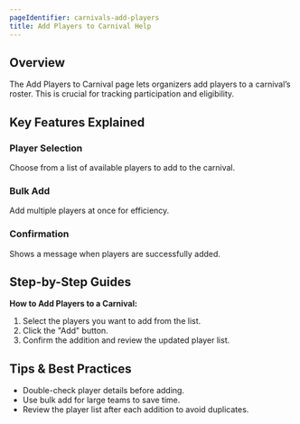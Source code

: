 ```yaml
---
pageIdentifier: carnivals-add-players
title: Add Players to Carnival Help
---
```


## Overview
The Add Players to Carnival page lets organizers add players to a carnival’s roster. This is crucial for tracking participation and eligibility.

## Key Features Explained
### Player Selection
Choose from a list of available players to add to the carnival.

### Bulk Add
Add multiple players at once for efficiency.

### Confirmation
Shows a message when players are successfully added.

## Step-by-Step Guides
**How to Add Players to a Carnival:**
1. Select the players you want to add from the list.
2. Click the "Add" button.
3. Confirm the addition and review the updated player list.

## Tips & Best Practices
- Double-check player details before adding.
- Use bulk add for large teams to save time.
- Review the player list after each addition to avoid duplicates.
